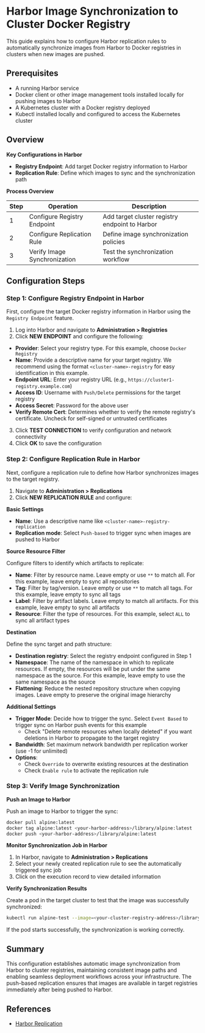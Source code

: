 # Harbor Image Synchronization to Cluster Docker Registry

This guide explains how to configure Harbor replication rules to automatically synchronize images from Harbor to Docker registries in clusters when new images are pushed.

## Prerequisites

- A running Harbor service
- Docker client or other image management tools installed locally for pushing images to Harbor
- A Kubernetes cluster with a Docker registry deployed
- Kubectl installed locally and configured to access the Kubernetes cluster

## Overview

**Key Configurations in Harbor**

- **Registry Endpoint**: Add target Docker registry information to Harbor
- **Replication Rule**: Define which images to sync and the synchronization path

**Process Overview**

| Step | Operation | Description |
|------|-----------|-------------|
| 1 | Configure Registry Endpoint | Add target cluster registry endpoint to Harbor |
| 2 | Configure Replication Rule | Define image synchronization policies |
| 3 | Verify Image Synchronization | Test the synchronization workflow |

## Configuration Steps

### Step 1: Configure Registry Endpoint in Harbor

First, configure the target Docker registry information in Harbor using the `Registry Endpoint` feature.

1. Log into Harbor and navigate to **Administration > Registries**
2. Click **NEW ENDPOINT** and configure the following:

- **Provider**: Select your registry type. For this example, choose `Docker Registry`
- **Name**: Provide a descriptive name for your target registry. We recommend using the format `<cluster-name>-registry` for easy identification in this example.
- **Endpoint URL**: Enter your registry URL (e.g., `https://cluster1-registry.example.com`)
- **Access ID**: Username with `Push/Delete` permissions for the target registry
- **Access Secret**: Password for the above user
- **Verify Remote Cert**: Determines whether to verify the remote registry's certificate. Uncheck for self-signed or untrusted certificates

3. Click **TEST CONNECTION** to verify configuration and network connectivity
4. Click **OK** to save the configuration

### Step 2: Configure Replication Rule in Harbor

Next, configure a replication rule to define how Harbor synchronizes images to the target registry.

1. Navigate to **Administration > Replications**
2. Click **NEW REPLICATION RULE** and configure:

**Basic Settings**

- **Name**: Use a descriptive name like `<cluster-name>-registry-replication`
- **Replication mode**: Select `Push-based` to trigger sync when images are pushed to Harbor

**Source Resource Filter**

Configure filters to identify which artifacts to replicate:

- **Name**: Filter by resource name. Leave empty or use `**` to match all. For this example, leave empty to sync all repositories
- **Tag**: Filter by tag/version. Leave empty or use `**` to match all tags. For this example, leave empty to sync all tags
- **Label**: Filter by artifact labels. Leave empty to match all artifacts. For this example, leave empty to sync all artifacts
- **Resource**: Filter the type of resources. For this example, select `ALL` to sync all artifact types

**Destination**

Define the sync target and path structure:

- **Destination registry**: Select the registry endpoint configured in Step 1
- **Namespace**: The name of the namespace in which to replicate resources. If empty, the resources will be put under the same namespace as the source. For this example, leave empty to use the same namespace as the source
- **Flattening**: Reduce the nested repository structure when copying images. Leave empty to preserve the original image hierarchy

**Additional Settings**
- **Trigger Mode**: Decide how to trigger the sync. Select `Event Based` to trigger sync on Harbor push events for this example
  - Check "Delete remote resources when locally deleted" if you want deletions in Harbor to propagate to the target registry
- **Bandwidth**: Set maximum network bandwidth per replication worker (use -1 for unlimited)
- **Options**:
  - Check `Override` to overwrite existing resources at the destination
  - Check `Enable rule` to activate the replication rule

### Step 3: Verify Image Synchronization

**Push an Image to Harbor**

Push an image to Harbor to trigger the sync:

```bash
docker pull alpine:latest
docker tag alpine:latest <your-harbor-address>/library/alpine:latest
docker push <your-harbor-address>/library/alpine:latest
```

**Monitor Synchronization Job in Harbor**

1. In Harbor, navigate to **Administration > Replications**
2. Select your newly created replication rule to see the automatically triggered sync job
3. Click on the execution record to view detailed information

**Verify Synchronization Results**

Create a pod in the target cluster to test that the image was successfully synchronized:

```bash
kubectl run alpine-test --image=<your-cluster-registry-address>/library/alpine:latest -- sleep 3600
```

If the pod starts successfully, the synchronization is working correctly.

## Summary

This configuration establishes automatic image synchronization from Harbor to cluster registries, maintaining consistent image paths and enabling seamless deployment workflows across your infrastructure. The push-based replication ensures that images are available in target registries immediately after being pushed to Harbor.

## References

- [Harbor Replication](https://goharbor.io/docs/2.12.0/administration/configuring-replication/)
